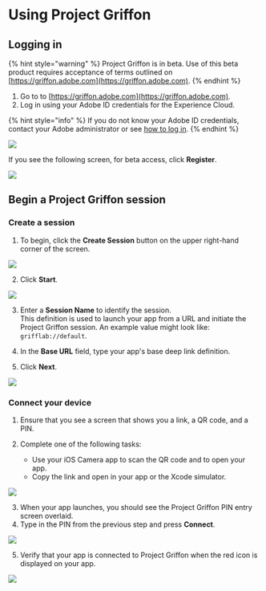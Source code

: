 # Using Project Griffon

## Logging in

{% hint style="warning" %}
Project Griffon is in beta. Use of this beta product requires acceptance of terms outlined on [https://griffon.adobe.com](https://griffon.adobe.com).
{% endhint %}

1. Go to to [https://griffon.adobe.com](https://griffon.adobe.com).
2. Log in using your Adobe ID credentials for the Experience Cloud.

{% hint style="info" %}
If you do not know your Adobe ID credentials, contact your Adobe administrator or see [how to log in](https://marketing.adobe.com/resources/help/en_US/mcloud/getting-started-experience-cloud.html).
{% endhint %}

![](../../.gitbook/assets/image%20%282%29.png)

If you see the following screen, for beta access, click **Register**.

![](../../.gitbook/assets/image%20%287%29.png)

## Begin a Project Griffon session

### Create a session

1. To begin, click the **Create Session** button on the upper right-hand corner of the screen.

![](../../.gitbook/assets/image.png)

2. Click **Start**.

![](../../.gitbook/assets/image%20%284%29.png)

3. Enter a **Session Name** to identify the session.  
This definition is used to launch your app from a URL and initiate the Project Griffon session. An example value might look like: `grifflab://default`. 

4. In the **Base URL** field, type your app's base deep link definition. 

5. Click **Next**.

![](../../.gitbook/assets/image%20%281%29.png)

### Connect your device

1. Ensure that you see a screen that shows you a link, a QR code, and a PIN. 
2. Complete one of the following tasks:

   * Use your iOS Camera app to scan the QR code and to open your app.
   * Copy the link and open in your app or the Xcode simulator.

![](../../.gitbook/assets/image%20%283%29.png)

3. When your app launches, you should see the Project Griffon PIN entry screen overlaid. 
4. Type in the PIN from the previous step and press **Connect**.

![](../../.gitbook/assets/image%20%286%29.png)

5. Verify that your app is connected to Project Griffon when the red icon is displayed on your app.

![](../../.gitbook/assets/image%20%288%29.png)

